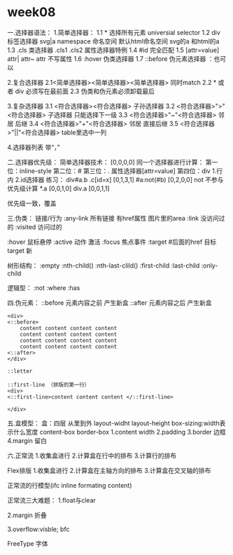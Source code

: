 # week08

一.选择器语法：
1.简单选择器：
 1.1 * 选择所有元素 universial selector
 1.2 div   标签选择器  svg|a  namespace 命名空间  默认html命名空间  svg的a 和html的a  
 1.3 .cls 类选择器 .cls1 .cls2  属性选择器特例
 1.4 #id 完全匹配
 1.5 [attr=value]  attr|  attr~   attr 不写属性
 1.6 :hover 伪类选择器
 1.7 ::before 伪元素选择器  ：也可以

2.复合选择器
 2.1<简单选择器><简单选择器><简单选择器>  同时match
 2.2 * 或者 div 必须写在最前面
 2.3 伪类和伪元素必须卸载最后

3.复杂选择器
  3.1 <符合选择器><sp><符合选择器> 子孙选择器 
  3.2 <符合选择器>">"<符合选择器> 子选择器 只能选择下一级
  3.3 <符合选择器>"~"<符合选择器>  邻居 后继
  3.4 <符合选择器>"+"<符合选择器>  邻居 直接后继
  3.5 <符合选择器>"||"<符合选择器> table里选中一列

4.选择器列表
    带“，”

二.选择器优先级：
简单选择器技术：
[0,0,0,0] 同一个选择器进行计算：
第一位：inline-style
第二位：# 
第三位：.  属性选择器[attr=value]
第四位：div
1.行内
2.id选择器
练习：
div#a.b .c[id=x]   [0,1,3,1]
#a:not(#b)         [0,2,0,0]  not 不参与优先级计算
*.a                [0,0,1,0]
div.a              [0,0,1,1]

优先级一致，覆盖

三.伪类：
链接/行为
:any-link 所有链接 有href属性 图片里的area
:link 没访问过的 :visited 访问过的

:hover 鼠标悬停 
:active 动作 激活 
:focus 焦点事件
:target #后面的href  目标target  新


树形结构：
:empty
:nth-child()
:nth-last-clild()
:first-child :last-child :only-child

逻辑型：
:not
:where :has


四.伪元素：
::before 元素内容之前 产生新盒
::after  元素内容之后 产生新盒
```
<div>
<::before>
    content content content content
    content content content content
    content content content content
    content content content content
<::after>
</div>

::letter

::first-line （排版的第一行）
<div>
<::first-line>content content content </::first-line>

</div>
```


五.盒模型：
盒：四层 从里到外
layout-widht  layout-height
box-sizing:width表示什么宽度   content-box    border-box
1.content  width
2.padding 
3.border 边框
4.margin 留白

六.正常流
1.收集盒进行
2.计算盒在行中的排布
3.计算行的排布

Flex排版
1.收集盒进行
2.计算盒在主轴方向的排布
3.计算盒在交叉轴的排布

正常流的行模型(ifc inline formating content)

正常流三大难题：
1.float与clear

2.margin 折叠

3.overflow:visble; bfc

FreeType 字体
